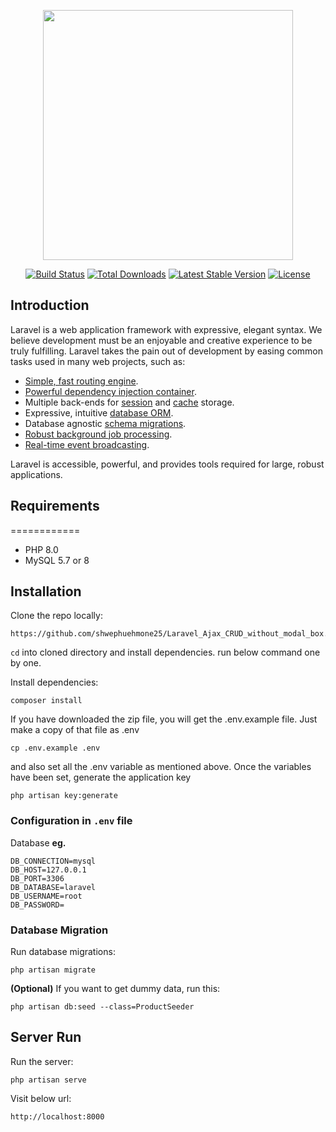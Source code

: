 <p align="center"><a href="https://laravel.com" target="_blank"><img src="https://raw.githubusercontent.com/laravel/art/master/logo-lockup/5%20SVG/2%20CMYK/1%20Full%20Color/laravel-logolockup-cmyk-red.svg" width="400"></a></p>

<p align="center">
<a href="https://travis-ci.org/laravel/framework"><img src="https://travis-ci.org/laravel/framework.svg" alt="Build Status"></a>
<a href="https://packagist.org/packages/laravel/framework"><img src="https://img.shields.io/packagist/dt/laravel/framework" alt="Total Downloads"></a>
<a href="https://packagist.org/packages/laravel/framework"><img src="https://img.shields.io/packagist/v/laravel/framework" alt="Latest Stable Version"></a>
<a href="https://packagist.org/packages/laravel/framework"><img src="https://img.shields.io/packagist/l/laravel/framework" alt="License"></a>
</p>

## Introduction

Laravel is a web application framework with expressive, elegant syntax. We believe development must be an enjoyable and creative experience to be truly fulfilling. Laravel takes the pain out of development by easing common tasks used in many web projects, such as:

- [Simple, fast routing engine](https://laravel.com/docs/routing).
- [Powerful dependency injection container](https://laravel.com/docs/container).
- Multiple back-ends for [session](https://laravel.com/docs/session) and [cache](https://laravel.com/docs/cache) storage.
- Expressive, intuitive [database ORM](https://laravel.com/docs/eloquent).
- Database agnostic [schema migrations](https://laravel.com/docs/migrations).
- [Robust background job processing](https://laravel.com/docs/queues).
- [Real-time event broadcasting](https://laravel.com/docs/broadcasting).

Laravel is accessible, powerful, and provides tools required for large, robust applications.

## Requirements
============
- PHP 8.0
- MySQL 5.7 or 8

## Installation

Clone the repo locally:
```
https://github.com/shwephuehmone25/Laravel_Ajax_CRUD_without_modal_box.git
```

`cd` into cloned directory and install dependencies. run below command one by one.

Install dependencies:
```
composer install
```
If you have downloaded the zip file, you will get the .env.example file. Just make a copy of that file as .env
```
cp .env.example .env
```
and also set all the .env variable as mentioned above. Once the variables have been set, generate the application key
```
php artisan key:generate
```

### Configuration in `.env` file

Database **eg.**
```
DB_CONNECTION=mysql
DB_HOST=127.0.0.1
DB_PORT=3306
DB_DATABASE=laravel
DB_USERNAME=root
DB_PASSWORD=
```

### Database Migration

Run database migrations:
```
php artisan migrate
```

**(Optional)** If you want to get dummy data, run this:
```
php artisan db:seed --class=ProductSeeder
```
## Server Run

Run the server:
```
php artisan serve
```

Visit below url:
```
http://localhost:8000
```
